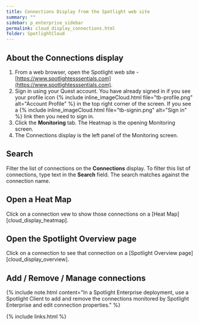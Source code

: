 ```yaml
---
title: Connections Display from the Spotlight web site
summary: ""
sidebar: p_enterprise_sidebar
permalink: cloud_display_connections.html
folder: SpotlightCloud
---
```



## About the Connections display

1. From a web browser, open the Spotlight web site - [https://www.spotlightesssentials.com](https://www.spotlightesssentials.com).
2. Sign in using your Quest account. You have already signed in if you see your profile icon {% include inline_imageCloud.html file="tb-profile.png" alt="Account Profile" %} in the top right corner of the screen. If you see a {% include inline_imageCloud.html file="tb-signin.png" alt="Sign in" %} link then you need to sign in.
3. Click the **Monitoring** tab. The Heatmap is the opening Monitoring screen.
4. The Connections display is the left panel of the Monitoring screen.

## Search

Filter the list of connections on the **Connections** display. To filter this list of connections, type text in the **Search** field. The search matches against the connection name.

## Open a Heat Map

Click on a connection vew to show those connections on a [Heat Map][cloud_display_heatmap].

## Open the Spotlight Overview page

Click on a connection to see that connection on a [Spotlight Overview page][cloud_display_overview].

## Add / Remove / Manage connections

{% include note.html content="In a Spotlight Enterprise deployment, use a Spotlight Client to add and remove the connections monitored by Spotlight Enterprise and edit connection properties." %}



{% include links.html %}
